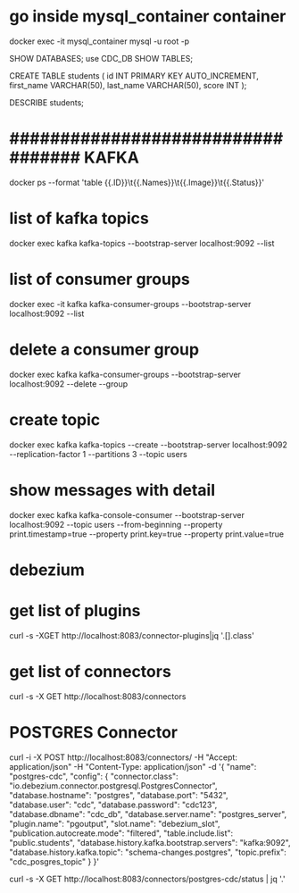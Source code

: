 # go inside mysql_container container
docker exec -it mysql_container mysql -u root -p

SHOW DATABASES;
use CDC_DB
SHOW TABLES;

CREATE TABLE students (
    id INT PRIMARY KEY AUTO_INCREMENT,
    first_name VARCHAR(50),
    last_name VARCHAR(50),
    score INT
);

DESCRIBE students;

# ################################## KAFKA #########################################################
docker ps --format 'table {{.ID}}\t{{.Names}}\t{{.Image}}\t{{.Status}}'

# list of kafka topics
docker exec kafka kafka-topics --bootstrap-server localhost:9092 --list
# list of consumer groups
docker exec -it kafka kafka-consumer-groups --bootstrap-server localhost:9092 --list
# delete a consumer group
docker exec kafka kafka-consumer-groups --bootstrap-server localhost:9092 --delete --group <consumer-group-name>

# create topic
docker exec kafka kafka-topics --create --bootstrap-server localhost:9092 --replication-factor 1 --partitions 3 --topic users

# show messages with detail
docker exec kafka kafka-console-consumer --bootstrap-server localhost:9092 --topic users --from-beginning --property print.timestamp=true --property print.key=true --property print.value=true


# debezium
# get list of plugins
curl -s -XGET http://localhost:8083/connector-plugins|jq '.[].class'
# get list of connectors
curl -s -X GET http://localhost:8083/connectors

# POSTGRES Connector
curl -i -X POST http://localhost:8083/connectors/ -H "Accept: application/json" -H "Content-Type: application/json" -d '{
  "name": "postgres-cdc",
  "config": {
    "connector.class": "io.debezium.connector.postgresql.PostgresConnector",
    "database.hostname": "postgres",
    "database.port": "5432",
    "database.user": "cdc",
    "database.password": "cdc123",
    "database.dbname": "cdc_db",
    "database.server.name": "postgres_server",
    "plugin.name": "pgoutput",
    "slot.name": "debezium_slot",
    "publication.autocreate.mode": "filtered",
    "table.include.list": "public.students",
    "database.history.kafka.bootstrap.servers": "kafka:9092",
    "database.history.kafka.topic": "schema-changes.postgres",
    "topic.prefix": "cdc_posgres_topic"
  }
}'

curl -s -X GET http://localhost:8083/connectors/postgres-cdc/status | jq '.'



